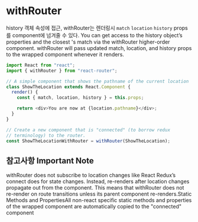 # withRouter

history 객체 속성에 접근, 
withRouter는 렌더링시 `match` `location` `history` props를 component에 넘겨줄 수 있다. 
You can get access to the history object’s properties and the closest <Route>'s match via the withRouter higher-order component. withRouter will pass updated match, location, and history props to the wrapped component whenever it renders.

```js
import React from "react";
import { withRouter } from "react-router";

// A simple component that shows the pathname of the current location
class ShowTheLocation extends React.Component {
  render() {
    const { match, location, history } = this.props;

    return <div>You are now at {location.pathname}</div>;
  }
}

// Create a new component that is "connected" (to borrow redux
// terminology) to the router.
const ShowTheLocationWithRouter = withRouter(ShowTheLocation);
```

## 참고사항 Important Note

withRouter does not subscribe to location changes like React Redux’s connect does for state changes. Instead, re-renders after location changes propagate out from the <Router> component. This means that withRouter does not re-render on route transitions unless its parent component re-renders.Static Methods and PropertiesAll non-react specific static methods and properties of the wrapped component are automatically copied to the "connected" component